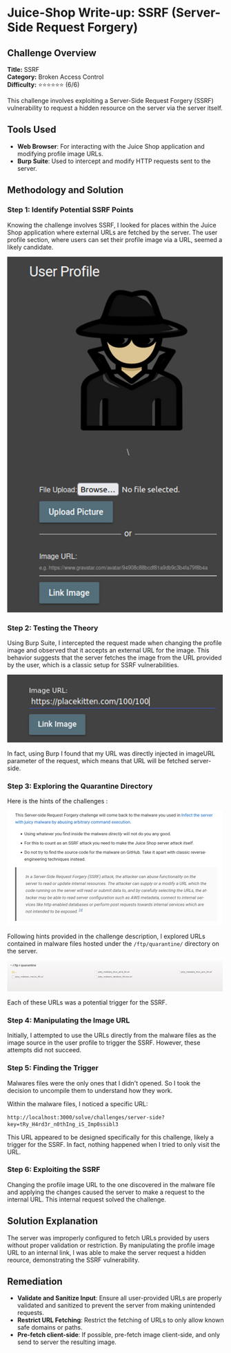 # Juice-Shop Write-up: SSRF (Server-Side Request Forgery)

## Challenge Overview

**Title:** SSRF  
**Category:** Broken Access Control  
**Difficulty:** ⭐⭐⭐⭐⭐⭐ (6/6)

This challenge involves exploiting a Server-Side Request Forgery (SSRF) vulnerability to request a hidden resource on the server via the server itself.

## Tools Used

- **Web Browser**: For interacting with the Juice Shop application and modifying profile image URLs.
- **Burp Suite**: Used to intercept and modify HTTP requests sent to the server.

## Methodology and Solution

### Step 1: Identify Potential SSRF Points

Knowing the challenge involves SSRF, I looked for places within the Juice Shop application where external URLs are fetched by the server. The user profile section, where users can set their profile image via a URL, seemed a likely candidate.

<img src="../assets/difficulty6/ssrf_3.png" alt="profile image" width="500px">

### Step 2: Testing the Theory

Using Burp Suite, I intercepted the request made when changing the profile image and observed that it accepts an external URL for the image. This behavior suggests that the server fetches the image from the URL provided by the user, which is a classic setup for SSRF vulnerabilities.

<img src="../assets/difficulty6/ssrf_4.png" alt="url" width="500px">

In fact, using Burp I found that my URL was directly injected in imageURL parameter of the request, which means that URL will be fetched server-side.

### Step 3: Exploring the Quarantine Directory

Here is the hints of the challenges : 

<img src="../assets/difficulty6/ssrf_1.png" alt="hints" width="500px">

Following hints provided in the challenge description, I explored URLs contained in malware files hosted under the `/ftp/quarantine/` directory on the server. 

<img src="../assets/difficulty6/ssrf_2.png" alt="ftp quarantine" width="500px">

Each of these URLs was a potential trigger for the SSRF.

### Step 4: Manipulating the Image URL

Initially, I attempted to use the URLs directly from the malware files as the image source in the user profile to trigger the SSRF. However, these attempts did not succeed.

### Step 5: Finding the Trigger

Malwares files were the only ones that I didn't opened. So I took the decision to uncompile them to understand how they work.

Within the malware files, I noticed a specific URL:
```
http://localhost:3000/solve/challenges/server-side?key=tRy_H4rd3r_n0thIng_iS_Imp0ssibl3
```

This URL appeared to be designed specifically for this challenge, likely a trigger for the SSRF. In fact, nothing happened when I tried to only visit the URL.

### Step 6: Exploiting the SSRF

Changing the profile image URL to the one discovered in the malware file and applying the changes caused the server to make a request to the internal URL. This internal request solved the challenge.

## Solution Explanation

The server was improperly configured to fetch URLs provided by users without proper validation or restriction. By manipulating the profile image URL to an internal link, I was able to make the server request a hidden reource, demonstrating the SSRF vulnerability.

## Remediation

- **Validate and Sanitize Input**: Ensure all user-provided URLs are properly validated and sanitized to prevent the server from making unintended requests.
- **Restrict URL Fetching**: Restrict the fetching of URLs to only allow known safe domains or paths.
- **Pre-fetch client-side**: If possible, pre-fetch image client-side, and only send to server the resulting image.